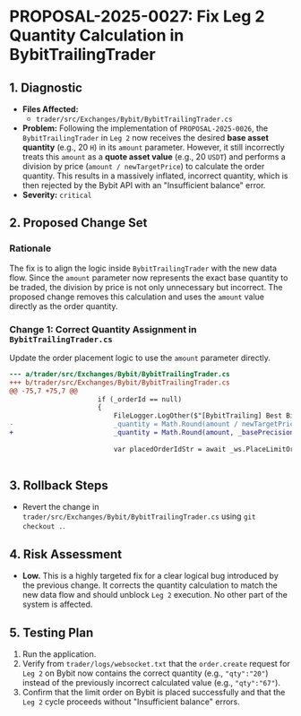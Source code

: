 # PROPOSAL-2025-0027: Fix Leg 2 Quantity Calculation in BybitTrailingTrader

## 1. Diagnostic

- **Files Affected:**
  - `trader/src/Exchanges/Bybit/BybitTrailingTrader.cs`
- **Problem:** Following the implementation of `PROPOSAL-2025-0026`, the `BybitTrailingTrader` in `Leg 2` now receives the desired **base asset quantity** (e.g., 20 `H`) in its `amount` parameter. However, it still incorrectly treats this `amount` as a **quote asset value** (e.g., 20 `USDT`) and performs a division by price (`amount / newTargetPrice`) to calculate the order quantity. This results in a massively inflated, incorrect quantity, which is then rejected by the Bybit API with an "Insufficient balance" error.
- **Severity:** `critical`

## 2. Proposed Change Set

### Rationale
The fix is to align the logic inside `BybitTrailingTrader` with the new data flow. Since the `amount` parameter now represents the exact base quantity to be traded, the division by price is not only unnecessary but incorrect. The proposed change removes this calculation and uses the `amount` value directly as the order quantity.

### Change 1: Correct Quantity Assignment in `BybitTrailingTrader.cs`
Update the order placement logic to use the `amount` parameter directly.

```diff
--- a/trader/src/Exchanges/Bybit/BybitTrailingTrader.cs
+++ b/trader/src/Exchanges/Bybit/BybitTrailingTrader.cs
@@ -75,7 +75,7 @@
                      if (_orderId == null)
                      {
                          FileLogger.LogOther($"[BybitTrailing] Best Bid: {bestBid:F5}. Placing BUY order at {newTargetPrice:F5}");
-                         _quantity = Math.Round(amount / newTargetPrice, _basePrecision);
+                         _quantity = Math.Round(amount, _basePrecision);
  
                          var placedOrderIdStr = await _ws.PlaceLimitOrderAsync(symbol, "Buy", _quantity, newTargetPrice);
  

```

## 3. Rollback Steps
- Revert the change in `trader/src/Exchanges/Bybit/BybitTrailingTrader.cs` using `git checkout .`.

## 4. Risk Assessment
- **Low.** This is a highly targeted fix for a clear logical bug introduced by the previous change. It corrects the quantity calculation to match the new data flow and should unblock `Leg 2` execution. No other part of the system is affected.

## 5. Testing Plan
1. Run the application.
2. Verify from `trader/logs/websocket.txt` that the `order.create` request for `Leg 2` on Bybit now contains the correct quantity (e.g., `"qty":"20"`) instead of the previously incorrect calculated value (e.g., `"qty":"67"`).
3. Confirm that the limit order on Bybit is placed successfully and that the `Leg 2` cycle proceeds without "Insufficient balance" errors.
